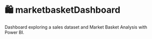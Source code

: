 # :shopping: marketbasketDashboard
Dashboard exploring a sales dataset  and Market Basket Analysis with Power BI.
